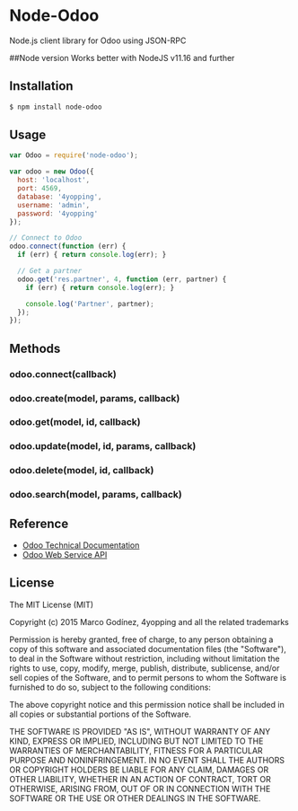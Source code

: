 # Node-Odoo

Node.js client library for Odoo using JSON-RPC

##Node version
Works better with NodeJS v11.16 and further

## Installation

```bash
$ npm install node-odoo
```

## Usage

```js
var Odoo = require('node-odoo');

var odoo = new Odoo({
  host: 'localhost',
  port: 4569,
  database: '4yopping',
  username: 'admin',
  password: '4yopping'
});

// Connect to Odoo
odoo.connect(function (err) {
  if (err) { return console.log(err); }

  // Get a partner
  odoo.get('res.partner', 4, function (err, partner) {
    if (err) { return console.log(err); }

    console.log('Partner', partner);
  });
});
```

## Methods

### odoo.connect(callback)
### odoo.create(model, params, callback)
### odoo.get(model, id, callback)
### odoo.update(model, id, params, callback)
### odoo.delete(model, id, callback)
### odoo.search(model, params, callback)

## Reference

* [Odoo Technical Documentation](https://www.odoo.com/documentation/8.0)
* [Odoo Web Service API](https://www.odoo.com/documentation/8.0/api_integration.html)

## License

The MIT License (MIT)

Copyright (c) 2015 Marco Godínez, 4yopping and all the related trademarks

Permission is hereby granted, free of charge, to any person obtaining a copy
of this software and associated documentation files (the "Software"), to deal
in the Software without restriction, including without limitation the rights
to use, copy, modify, merge, publish, distribute, sublicense, and/or sell
copies of the Software, and to permit persons to whom the Software is
furnished to do so, subject to the following conditions:

The above copyright notice and this permission notice shall be included in
all copies or substantial portions of the Software.

THE SOFTWARE IS PROVIDED "AS IS", WITHOUT WARRANTY OF ANY KIND, EXPRESS OR
IMPLIED, INCLUDING BUT NOT LIMITED TO THE WARRANTIES OF MERCHANTABILITY,
FITNESS FOR A PARTICULAR PURPOSE AND NONINFRINGEMENT. IN NO EVENT SHALL THE
AUTHORS OR COPYRIGHT HOLDERS BE LIABLE FOR ANY CLAIM, DAMAGES OR OTHER
LIABILITY, WHETHER IN AN ACTION OF CONTRACT, TORT OR OTHERWISE, ARISING FROM,
OUT OF OR IN CONNECTION WITH THE SOFTWARE OR THE USE OR OTHER DEALINGS IN
THE SOFTWARE.

